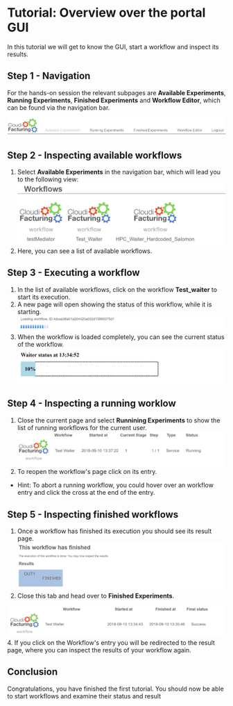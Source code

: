 # Tutorial: Overview over the portal GUI

In this tutorial we will get to know the GUI, start a workflow and inspect its results.

## Step 1 - Navigation
For the hands-on session the relevant subpages are __Available Experiments__, __Running Experiments__, __Finished Experiments__ and __Workflow Editor__, which can be found via the navigation bar.

![Navigation Bar](img_portal_overview/navigation.PNG)

## Step 2 - Inspecting available workflows
1. Select __Available Experiments__ in the navigation bar, which will lead you to the following view:
![Inventory](img_portal_overview/inventory.PNG)
2. Here, you can see a list of available workflows.

## Step 3 - Executing a workflow
1. In the list of available workflows, click on the workflow __Test_waiter__ to start its execution.
3. A new page will open showing the status of this workflow, while it is starting.
![Current workflow status](img_portal_overview/current_workflow_status1.PNG)
4. When the workflow is loaded completely, you can see the current status of the workflow.
![Current workflow status](img_portal_overview/current_workflow_status2.PNG)

## Step 4 - Inspecting a running worklow
1. Close the current page and select __Runnining Experiments__ to show the list of running workflows for the current user.
![Running workflow](img_portal_overview/running_workflows.PNG)
2. To reopen the workflow's page click on its entry.
- Hint: To abort a running workflow, you could hover over an workflow entry and click the cross at the end of the entry.

## Step 5 - Inspecting finished workflows
1. Once a workflow has finished its execution you should see its result page.
![PLM web client finished](img_portal_overview/result.PNG)
2. Close this tab and head over to __Finished Experiments__.

![Finished Workflows](img_portal_overview/finished_workflow.PNG)
4. If you click on the Workflow's entry you will be redirected to the result page, where you can inspect the results of your workflow again.

## Conclusion
Congratulations, you have finished the first tutorial. You should now be able to start workflows and examine their status and result